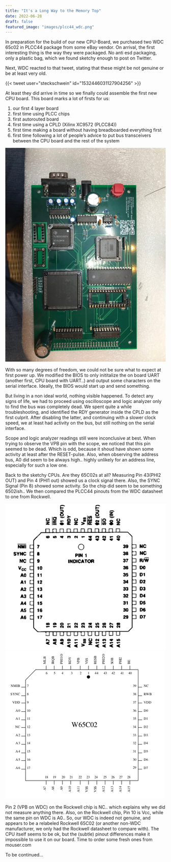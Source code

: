 ```yaml
---
title: "It's a Long Way to the Memory Top"
date: 2022-06-28
draft: false
featured_image: "images/plcc44_wdc.png"
---
```


In preparation for the build of our new CPU-Board, we purchased two WDC 65c02 in PLCC44 package from some eBay vendor.
On arrival, the first interesting thing is the way they were packaged. No anti esd packaging, only a plastic bag, which we found sketchy enough to post on Twitter.

Next, WDC reacted to that tweet, stating that these might be not genuine or be at least very old. 

{{< tweet user="steckschwein" id="1532446031127904256" >}}

At least they did arrive in time so we finally could assemble the first new CPU board. This board marks a lot of firsts for us:

1. our first 4 layer board
2. first time using PLCC chips
3. first autorouted board
4. first time using a CPLD (Xilinx XC9572 (PLCC84))
5. first time making a board without having breadboarded everything first
6. first time following a lot of people’s advice to put bus transceivers between the CPU board and the rest of the system


![New CPU Board with 512k RAM](images/512k_cpu_board.jpg "New CPU Board with 512k RAM")

With so many degrees of freedom, we could not be sure what to expect at first power up. We modified the BIOS to only inititalize the on board UART (another first, CPU board with UART..) and output some characters on the serial interface.
Ideally, the BIOS would start up and send something.

But living in a non ideal world, nothing visible happened.
To detect any signs of life, we had to proceed using oscilloscope and logic analyzer only to find the bus was completely dead. We spent quite a while troubleshooting, and identified the RDY generator inside the CPLD as the first culprit. After disabling the latter, and continuing with a slower clock speed, we at least had activity on the bus, but still nothing on the serial interface.

Scope and logic analyzer readings still were inconclusive at best. When trying to observe the VPB pin with the scope, we noticed that this pin seemed to be dead. Which is odd, because it shoud have shown some activity at least after the RESET-pulse. Also, when observing the address bus, A0 did seem to be always high.. highly unlikely for an address line, especially for such a low one.

Back to the sketchy CPUs. Are they 65C02s at all?
Measuring Pin 43(PHI2 OUT) and Pin 4 (PHI1 out) showed us a clock signal there. Also, the SYNC Signal (Pin 8) showed some activity. So the chip did seem to be something 6502ish..
We then compared the PLCC44 pinouts from the WDC datasheet to one from Rockwell.

![](images/plcc44_rockwell.png "PLCC44 Rockwell")
![](images/plcc44_wdc.png "PLCC44 WDC")



Pin 2 (VPB on WDC) on the Rockwell chip is NC.. which explains why we did not measure anything there. Also, on the Rockwell chip, Pin 10 is Vcc, while the same pin on WDC is A0..
So, our WDC is indeed not genuine, and appears to be a relabeled Rockwell 65C02 (or another non-WDC manufacturer, we only had the Rockwell datasheet to compare with). The CPU itself seems to be ok, but the (subtle) pinout differences make it impossible to use it on our board. Time to order some fresh ones from mouser.com

To be continued…
